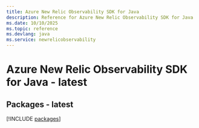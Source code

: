 ```yaml
---
title: Azure New Relic Observability SDK for Java
description: Reference for Azure New Relic Observability SDK for Java
ms.date: 10/10/2025
ms.topic: reference
ms.devlang: java
ms.service: newrelicobservability
---
```

# Azure New Relic Observability SDK for Java - latest
## Packages - latest
[!INCLUDE [packages](new-relic-observability-index.md)]